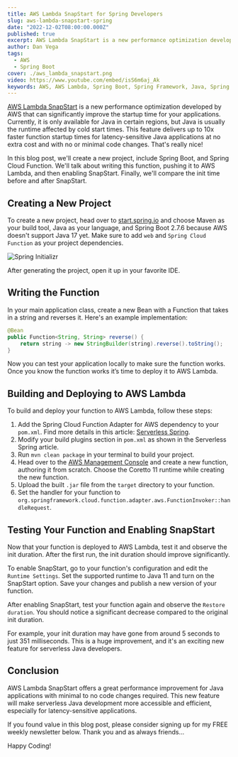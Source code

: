```yaml
---
title: AWS Lambda SnapStart for Spring Developers
slug: aws-lambda-snapstart-spring
date: "2022-12-02T08:00:00.000Z"
published: true
excerpt: AWS Lambda SnapStart is a new performance optimization developed by AWS that can significantly improve the startup time for your applications.
author: Dan Vega
tags:
  - AWS
  - Spring Boot
cover: ./aws_lambda_snapstart.png
video: https://www.youtube.com/embed/isS6m6aj_Ak
keywords: AWS, AWS Lambda, Spring Boot, Spring Framework, Java, Spring Cloud, Spring Cloud Function, Spring Cloud AWS
---
```


[AWS Lambda SnapStart](https://aws.amazon.com/blogs/compute/starting-up-faster-with-aws-lambda-snapstart/) is a new performance optimization developed by AWS that can significantly improve the startup time for your applications. Currently, it is only available for Java in certain regions, but Java is usually the runtime affected by cold start times. This feature delivers up to 10x faster function startup times for latency-sensitive Java applications at no extra cost and with no or minimal code changes. That's really nice!

In this blog post, we'll create a new project, include Spring Boot, and Spring Cloud Function. We'll talk about writing this function, pushing it to AWS Lambda, and then enabling SnapStart. Finally, we'll compare the init time before and after SnapStart.

## Creating a New Project

To create a new project, head over to [start.spring.io](https://start.spring.io/) and choose Maven as your build tool, Java as your language, and Spring Boot 2.7.6 because AWS doesn't support Java 17 yet. Make sure to add `web` and `Spring Cloud Function` as your project dependencies.

![Spring Initializr](/images/blog/2022/12/02/start-spring-io.png)

After generating the project, open it up in your favorite IDE.

## Writing the Function

In your main application class, create a new Bean with a Function that takes in a string and reverses it. Here's an example implementation:

```java
@Bean
public Function<String, String> reverse() {
    return string -> new StringBuilder(string).reverse().toString();
}
```

Now you can test your application locally to make sure the function works. Once you know the function works it’s time to deploy it to AWS Lambda.

## Building and Deploying to AWS Lambda

To build and deploy your function to AWS Lambda, follow these steps:

1. Add the Spring Cloud Function Adapter for AWS dependency to your `pom.xml`. Find more details in this article: [Serverless Spring](https://tanzu.vmware.com/developer/guides/spring/spring-cloud-function/#installation).
2. Modify your build plugins section in `pom.xml` as shown in the Serverless Spring article.
3. Run `mvn clean package` in your terminal to build your project.
4. Head over to the [AWS Management Console](https://aws.amazon.com/console/) and create a new function, authoring it from scratch. Choose the Coretto 11 runtime while creating the new function.
5. Upload the built `.jar` file from the `target` directory to your function.
6. Set the handler for your function to `org.springframework.cloud.function.adapter.aws.FunctionInvoker::handleRequest`.

## Testing Your Function and Enabling SnapStart

Now that your function is deployed to AWS Lambda, test it and observe the init duration. After the first run, the init duration should improve significantly.

To enable SnapStart, go to your function's configuration and edit the `Runtime Settings`. Set the supported runtime to Java 11 and turn on the SnapStart option. Save your changes and publish a new version of your function.

After enabling SnapStart, test your function again and observe the `Restore duration`. You should notice a significant decrease compared to the original init duration.

For example, your init duration may have gone from around 5 seconds to just 351 milliseconds. This is a huge improvement, and it's an exciting new feature for serverless Java developers.

## Conclusion

AWS Lambda SnapStart offers a great performance improvement for Java applications with minimal to no code changes required. This new feature will make serverless Java development more accessible and efficient, especially for latency-sensitive applications.

If you found value in this blog post, please consider signing up for my FREE weekly newsletter below. Thank you and as always friends…

Happy Coding!


